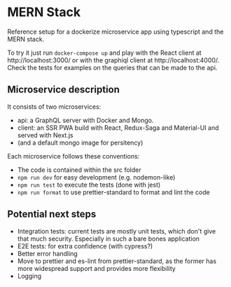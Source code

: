 # MERN Stack

Reference setup for a dockerize microservice app using typescript and the MERN stack.

To try it just run `docker-compose up` and play with the React client at http://localhost:3000/ or with the graphiql client at http://localhost:4000/. Check the tests for examples on the queries that can be made to the api.

## Microservice description

It consists of two microservices:

- api: a GraphQL server with Docker and Mongo.
- client: an SSR PWA build with React, Redux-Saga and Material-UI and served with Next.js
- (and a default mongo image for persitency)

Each microservice follows these conventions:

- The code is contained within the src folder
- `npm run dev` for easy development (e.g. nodemon-like)
- `npm run test` to execute the tests (done with jest)
- `npm run format` to use prettier-standard to format and lint the code

## Potential next steps

- Integration tests: current tests are mostly unit tests, which don't give that much security. Especially in such a bare bones application
- E2E tests: for extra confidence (with cypress?)
- Better error handling
- Move to prettier and es-lint from prettier-standard, as the former has more widespread support and provides more flexibility
- Logging
